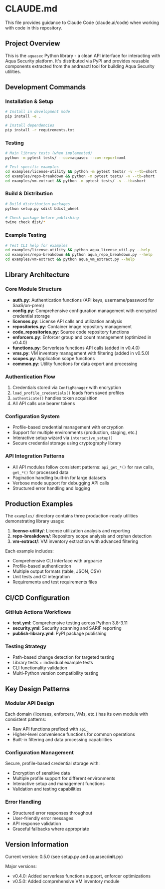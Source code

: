 # CLAUDE.md

This file provides guidance to Claude Code (claude.ai/code) when working with code in this repository.

## Project Overview

This is the `aquasec` Python library - a clean API interface for interacting with Aqua Security platform. It's distributed via PyPI and provides reusable components extracted from the andreactl tool for building Aqua Security utilities.

## Development Commands

### Installation & Setup
```bash
# Install in development mode
pip install -e .

# Install dependencies 
pip install -r requirements.txt
```

### Testing
```bash
# Main library tests (when implemented)
python -m pytest tests/ --cov=aquasec --cov-report=xml

# Test specific examples
cd examples/license-utility && python -m pytest tests/ -v --tb=short
cd examples/repo-breakdown && python -m pytest tests/ -v --tb=short  
cd examples/vm-extract && python -m pytest tests/ -v --tb=short
```

### Build & Distribution
```bash
# Build distribution packages
python setup.py sdist bdist_wheel

# Check package before publishing
twine check dist/*
```

### Example Testing
```bash
# Test CLI help for examples
cd examples/license-utility && python aqua_license_util.py --help
cd examples/repo-breakdown && python aqua_repo_breakdown.py --help
cd examples/vm-extract && python aqua_vm_extract.py --help
```

## Library Architecture

### Core Module Structure
- **auth.py**: Authentication functions (API keys, username/password for SaaS/on-prem)
- **config.py**: Comprehensive configuration management with encrypted credential storage
- **licenses.py**: License API calls and utilization analysis 
- **repositories.py**: Container image repository management
- **code_repositories.py**: Source code repository functions
- **enforcers.py**: Enforcer group and count management (optimized in v0.4.0)
- **functions.py**: Serverless functions API calls (added in v0.4.0)
- **vms.py**: VM inventory management with filtering (added in v0.5.0)
- **scopes.py**: Application scope functions
- **common.py**: Utility functions for data export and processing

### Authentication Flow
1. Credentials stored via `ConfigManager` with encryption
2. `load_profile_credentials()` loads from saved profiles
3. `authenticate()` handles token acquisition
4. All API calls use bearer tokens

### Configuration System
- Profile-based credential management with encryption
- Support for multiple environments (production, staging, etc.)
- Interactive setup wizard via `interactive_setup()`
- Secure credential storage using cryptography library

### API Integration Patterns
- All API modules follow consistent patterns: `api_get_*()` for raw calls, `get_*()` for processed data
- Pagination handling built-in for large datasets
- Verbose mode support for debugging API calls
- Structured error handling and logging

## Production Examples

The `examples/` directory contains three production-ready utilities demonstrating library usage:

1. **license-utility/**: License utilization analysis and reporting
2. **repo-breakdown/**: Repository scope analysis and orphan detection  
3. **vm-extract/**: VM inventory extraction with advanced filtering

Each example includes:
- Comprehensive CLI interface with argparse
- Profile-based authentication
- Multiple output formats (table, JSON, CSV)
- Unit tests and CI integration
- Requirements and test requirements files

## CI/CD Configuration

### GitHub Actions Workflows
- **test.yml**: Comprehensive testing across Python 3.8-3.11
- **security.yml**: Security scanning and SARIF reporting
- **publish-library.yml**: PyPI package publishing

### Testing Strategy
- Path-based change detection for targeted testing
- Library tests + individual example tests
- CLI functionality validation
- Multi-Python version compatibility testing

## Key Design Patterns

### Modular API Design
Each domain (licenses, enforcers, VMs, etc.) has its own module with consistent patterns:
- Raw API functions prefixed with `api_`
- Higher-level convenience functions for common operations
- Built-in filtering and data processing capabilities

### Configuration Management
Secure, profile-based credential storage with:
- Encryption of sensitive data
- Multiple profile support for different environments
- Interactive setup and management functions
- Validation and testing capabilities

### Error Handling
- Structured error responses throughout
- User-friendly error messages
- API response validation
- Graceful fallbacks where appropriate

## Version Information

Current version: 0.5.0 (see setup.py and aquasec/__init__.py)

Major versions:
- v0.4.0: Added serverless functions support, enforcer optimizations
- v0.5.0: Added comprehensive VM inventory module